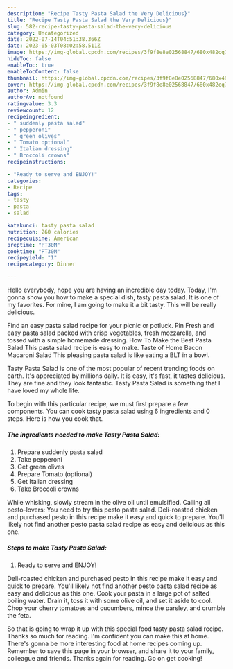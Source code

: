 ```yaml
---
description: "Recipe Tasty Pasta Salad the Very Delicious}"
title: "Recipe Tasty Pasta Salad the Very Delicious}"
slug: 582-recipe-tasty-pasta-salad-the-very-delicious
category: Uncategorized
date: 2022-07-14T04:51:38.366Z
date: 2023-05-03T08:02:58.511Z
image: https://img-global.cpcdn.com/recipes/3f9f8e8e02568847/680x482cq70/tasty-pasta-salad-recipe-main-photo.jpg
hideToc: false
enableToc: true
enableTocContent: false
thumbnail: https://img-global.cpcdn.com/recipes/3f9f8e8e02568847/680x482cq70/tasty-pasta-salad-recipe-main-photo.jpg
cover: https://img-global.cpcdn.com/recipes/3f9f8e8e02568847/680x482cq70/tasty-pasta-salad-recipe-main-photo.jpg
author: Admin
authorAv: notfound
ratingvalue: 3.3
reviewcount: 12
recipeingredient:
- " suddenly pasta salad"
- " pepperoni"
- " green olives"
- " Tomato optional"
- " Italian dressing"
- " Broccoli crowns"
recipeinstructions:

- "Ready to serve and ENJOY!"
categories:
- Recipe
tags:
- tasty
- pasta
- salad

katakunci: tasty pasta salad 
nutrition: 260 calories
recipecuisine: American
preptime: "PT30M"
cooktime: "PT30M"
recipeyield: "1"
recipecategory: Dinner

---
```



Hello everybody, hope you are having an incredible day today. Today, I'm gonna show you how to make a special dish, tasty pasta salad. It is one of my favorites. For mine, I am going to make it a bit tasty. This will be really delicious.

Find an easy pasta salad recipe for your picnic or potluck. Pin Fresh and easy pasta salad packed with crisp vegetables, fresh mozzarella, and tossed with a simple homemade dressing. How To Make the Best Pasta Salad This pasta salad recipe is easy to make. Taste of Home Bacon Macaroni Salad This pleasing pasta salad is like eating a BLT in a bowl.

Tasty Pasta Salad is one of the most popular of recent trending foods on earth. It's appreciated by millions daily. It is easy, it's fast, it tastes delicious. They are fine and they look fantastic. Tasty Pasta Salad is something that I have loved my whole life.


To begin with this particular recipe, we must first prepare a few components. You can cook tasty pasta salad using 6 ingredients and 0 steps. Here is how you cook that.

<!--inarticleads1-->

##### The ingredients needed to make Tasty Pasta Salad:

1. Prepare  suddenly pasta salad
1. Take  pepperoni
1. Get  green olives
1. Prepare  Tomato (optional)
1. Get  Italian dressing
1. Take  Broccoli crowns


While whisking, slowly stream in the olive oil until emulsified. Calling all pesto-lovers: You need to try this pesto pasta salad. Deli-roasted chicken and purchased pesto in this recipe make it easy and quick to prepare. You&#39;ll likely not find another pesto pasta salad recipe as easy and delicious as this one. 

<!--inarticleads2-->

##### Steps to make Tasty Pasta Salad:


1. Ready to serve and ENJOY!

Deli-roasted chicken and purchased pesto in this recipe make it easy and quick to prepare. You&#39;ll likely not find another pesto pasta salad recipe as easy and delicious as this one. Cook your pasta in a large pot of salted boiling water. Drain it, toss it with some olive oil, and set it aside to cool. Chop your cherry tomatoes and cucumbers, mince the parsley, and crumble the feta. 

So that is going to wrap it up with this special food tasty pasta salad recipe. Thanks so much for reading. I'm confident you can make this at home. There's gonna be more interesting food at home recipes coming up. Remember to save this page in your browser, and share it to your family, colleague and friends. Thanks again for reading. Go on get cooking!
